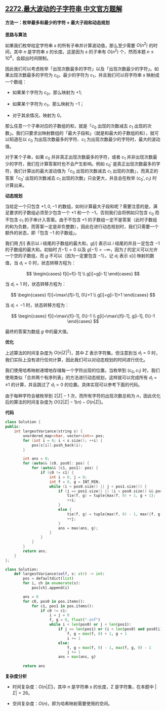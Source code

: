 ## [2272.最大波动的子字符串 中文官方题解](https://leetcode.cn/problems/substring-with-largest-variance/solutions/100000/zui-da-bo-dong-de-zi-zi-fu-chuan-by-leet-xsnp)

#### 方法一：枚举最多和最少的字符 + 最大子段和动态规划

**思路与算法**

如果我们枚举给定字符串 $s$ 的所有子串并计算波动值，那么至少需要 $O(n^2)$ 的时间，其中 $n$ 是字符串 $s$ 的长度。这是因为 $s$ 的子串有 $O(n^2)$ 个，然而本题 $n \leq 10^4$，会超出时间限制。

因此我们可以考虑枚举「出现次数最多的字符」以及「出现次数最少的字符」。如果出现次数最多的字符为 $c_0$，最少的字符为 $c_1$，并且我们可以将字符串 $s$ 映射成一个数组：

- 如果某个字符为 $c_0$，那么映射为 $+1$;

- 如果某个字符为 $c_1$，那么映射为 $-1$；

- 对于其余情况，映射为 $0$。

那么任意一个子串对应的子数组的和，就是「$c_0$ 出现的次数减去 $c_1$ 出现的次数」。我们只要求出映射数组的「最大子段和」（就是和最大的子数组的和），就可以知道在以 $c_0$ 为出现次数最多的字符、$c_1$ 为出现次数最少的字符时，最大的波动值。

对于某个子串，如果 $c_0$ 并非真正出现次数最多的字符，或者 $c_1$ 并非出现次数最少的字符，我们在计算答案时也不会产生影响。例如 $c_0'$ 是真正出现次数最多的字符，我们计算出的最大波动值为「$c_0$ 出现的次数减去 $c_1$ 出现的次数」，而真正的答案「$c_0'$ 出现的次数减去 $c_1$ 出现的次数」只会更大，并且会在枚举 $(c_0', c_1)$ 时计算出来。

**动态规划**

当给定一个只包含 $+1, 0, -1$ 的数组，如何计算最大子段和呢？需要注意的是，满足要求的子数组必须至少包含一个 $+1$ 和一个 $-1$，否则我们会将例如只包含 $c_0$ 而不包含 $c_1$ 的子串计入答案。由于不包含 $+1$ 的子数组一定不是答案（此时子数组的和为负数，而答案一定是非负整数），因此在进行动态规划时，我们只需要一个额外的状态，即「包含 $-1$ 的子数组」。

我们用 $f[i]$ 表示以 $i$ 结尾的子数组的最大和，$g[i]$ 表示以 $i$ 结尾的并且一定包含 $-1$ 的子数组的最大和。初始时 $f[-1] = 0$ 以及 $g[-1] = -\infty$，因为 $f$ 的定义可以允许一个空的子数组，而 $g$ 不可以（因为一定要包含 $-1$）。记 $d_i$ 表示 $s[i]$ 映射的数值，当 $d_i=0$ 时，状态转移方程为：

$$
\begin{cases}
f[i]=f[i-1] \\
g[i]=g[i-1]
\end{cases}
$$

当 $d_i=1$ 时，状态转移方程为：

$$
\begin{cases}
f[i]=\max\{f[i-1], 0\}+1 \\
g[i]=g[i-1]+1
\end{cases}
$$

当 $d_i=-1$ 时，状态转移方程为：

$$
\begin{cases}
f[i]=\max\{f[i-1], 0\}-1 \\
g[i]=\max\{f[i-1], g[i-1], 0\}-1
\end{cases}
$$

最终的答案为数组 $g$ 中的最大值。

**优化**

上述算法的时间复杂度为 $O(n|\Sigma|^2)$，其中 $\Sigma$ 表示字符集。但注意到当 $d_i=0$ 时，我们实际上没有进行任何计算，因此我们可以对动态规划的时间进行优化。

我们使用哈希映射递增地存储每一个字符出现的位置。当枚举到 $(c_0, c_1)$ 时，我们使用类似「合并两个有序列表」的方法进行动态规划，这样就可以完成所有 $d_i = \pm 1$ 的计算，并且跳过了 $d_i=0$ 的位置。具体实现可以参考下面的代码。

由于每种字符会被枚举到 $2|\Sigma|-1$ 次，而所有字符的出现次数总和为 $n$，因此优化后的算法的时间复杂度为 $O((2|\Sigma|-1)n) - O(n|\Sigma|)$。

**代码**

```C++ [sol1-C++]
class Solution {
public:
    int largestVariance(string s) {
        unordered_map<char, vector<int>> pos;
        for (int i = 0; i < s.size(); ++i) {
            pos[s[i]].push_back(i);
        }

        int ans = 0;
        for (auto&& [c0, pos0]: pos) {
            for (auto&& [c1, pos1]: pos) {
                if (c0 != c1) {
                    int i = 0, j = 0;
                    int f = 0, g = INT_MIN;
                    while (i < pos0.size() || j < pos1.size()) {
                        if (j == pos1.size() || (i < pos0.size() && pos0[i] < pos1[j])) {
                            tie(f, g) = tuple{max(f, 0) + 1, g + 1};
                            ++i;
                        }
                        else {
                            tie(f, g) = tuple{max(f, 0) - 1, max({f, g, 0}) - 1};
                            ++j;
                        }
                        ans = max(ans, g);
                    }
                }
            }
        }
        return ans;
    }
};
```

```Python [sol1-Python3]
class Solution:
    def largestVariance(self, s: str) -> int:
        pos = defaultdict(list)
        for i, ch in enumerate(s):
            pos[ch].append(i)

        ans = 0
        for c0, pos0 in pos.items():
            for c1, pos1 in pos.items():
                if c0 != c1:
                    i = j = 0
                    f, g = 0, float("-inf")
                    while i < len(pos0) or j < len(pos1):
                        if j == len(pos1) or (i < len(pos0) and pos0[i] < pos1[j]):
                            f, g = max(f, 0) + 1, g + 1
                            i += 1
                        else:
                            f, g = max(f, 0) - 1, max(f, g, 0) - 1
                            j += 1
                        ans = max(ans, g)
        
        return ans
```

**复杂度分析**

- 时间复杂度：$O(n|\Sigma|)$，其中 $n$ 是字符串 $s$ 的长度，$\Sigma$ 是字符集，在本题中 $|\Sigma|=26$。

- 空间复杂度：$O(n)$，即为哈希映射需要使用的空间。